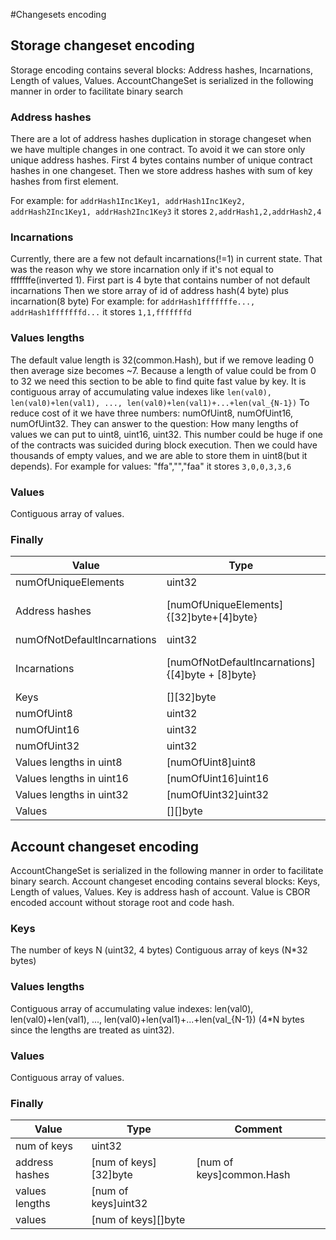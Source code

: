 #Changesets encoding
## Storage changeset encoding 
Storage encoding contains several blocks: Address hashes, Incarnations, Length of values, Values. AccountChangeSet is serialized in the following manner in order to facilitate binary search
### Address hashes
There are a lot of address hashes duplication in storage changeset when we have multiple changes in one contract. To avoid it we can store only unique address hashes.
First 4 bytes contains number of unique contract hashes in one changeset.
Then we store address hashes with sum of key hashes from first element.

For example: for `addrHash1Inc1Key1, addrHash1Inc1Key2, addrHash2Inc1Key1, addrHash2Inc1Key3` it stores
`2,addrHash1,2,addrHash2,4`  
### Incarnations
Currently, there are a few not default incarnations(!=1) in current state. That was the reason why we store incarnation only if it's not equal to fffffffe(inverted 1).
First part is 4 byte that contains number of not default incarnations
Then we store array of id of address hash(4 byte) plus incarnation(8 byte)
For example: for `addrHash1fffffffe..., addrHash1fffffffd...` it stores
`1,1,fffffffd`

### Values lengths
The default value length is 32(common.Hash), but if we remove leading 0 then average size becomes ~7. Because a length of value could be from 0 to 32 we need this section to be able to find quite fast value by key.
It is contiguous array of accumulating value indexes like `len(val0), len(val0)+len(val1), ..., len(val0)+len(val1)+...+len(val_{N-1})`
To reduce cost of it we have three numbers: numOfUint8, numOfUint16, numOfUint32. They can answer to the question: How many lengths of values we can put to uint8, uint16, uint32.
This number could be huge if one of the contracts was suicided during block execution. Then we could have thousands of empty values, and we are able to store them in uint8(but it depends).
For example for values: "ffa","","faa" it stores `3,0,0,3,3,6`

### Values
Contiguous array of values.

### Finally
Value | Type | Comment
------------ | ------------- | -------------
numOfUniqueElements | uint32 |
Address hashes | [numOfUniqueElements]{[32]byte+[4]byte}  | [numOfUniqueElements](common.Hash + uint32) 
numOfNotDefaultIncarnations | uint32 | mostly - 0
Incarnations |  [numOfNotDefaultIncarnations]{[4]byte + [8]byte}  | []{idOfAddrHash(uint32) + incarnation(uint64)}
Keys | [][32]byte | []common.Hash
numOfUint8 | uint32 | 
numOfUint16 | uint32 |  
numOfUint32 | uint32 | 
Values lengths in uint8 | [numOfUint8]uint8 | 
Values lengths in uint16 | [numOfUint16]uint16 | 
Values lengths in uint32 | [numOfUint32]uint32 | 
Values | [][]byte | 




## Account changeset encoding
AccountChangeSet is serialized in the following manner in order to facilitate binary search. Account changeset encoding contains several blocks: Keys, Length of values, Values. Key is address hash of account. Value is CBOR encoded account without storage root and code hash.

### Keys
The number of keys N (uint32, 4 bytes)
Contiguous array of keys (N*32 bytes)
### Values lengths
 Contiguous array of accumulating value indexes:
len(val0), len(val0)+len(val1), ..., len(val0)+len(val1)+...+len(val_{N-1})
(4*N bytes since the lengths are treated as uint32).
### Values
Contiguous array of values.
### Finally
Value | Type | Comment
------------ | ------------- | -------------
num of keys | uint32 |
address hashes | [num of keys][32]byte | [num of keys]common.Hash
values lengths | [num of keys]uint32
values | [num of keys][]byte
